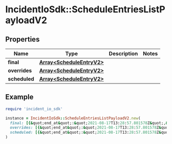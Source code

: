 # IncidentIoSdk::ScheduleEntriesListPayloadV2

## Properties

| Name | Type | Description | Notes |
| ---- | ---- | ----------- | ----- |
| **final** | [**Array&lt;ScheduleEntryV2&gt;**](ScheduleEntryV2.md) |  |  |
| **overrides** | [**Array&lt;ScheduleEntryV2&gt;**](ScheduleEntryV2.md) |  |  |
| **scheduled** | [**Array&lt;ScheduleEntryV2&gt;**](ScheduleEntryV2.md) |  |  |

## Example

```ruby
require 'incident_io_sdk'

instance = IncidentIoSdk::ScheduleEntriesListPayloadV2.new(
  final: [{&quot;end_at&quot;:&quot;2021-08-17T13:28:57.801578Z&quot;,&quot;entry_id&quot;:&quot;01G0J1EXE7AXZ2C93K61WBPYEH&quot;,&quot;fingerprint&quot;:&quot;01G0J1EXE7AXZ2C93K61WBPYEH&quot;,&quot;layer_id&quot;:&quot;01G0J1EXE7AXZ2C93K61WBPYNH&quot;,&quot;rotation_id&quot;:&quot;01G0J1EXE7AXZ2C93K61WBPYEH&quot;,&quot;start_at&quot;:&quot;2021-08-17T13:28:57.801578Z&quot;,&quot;user&quot;:{&quot;email&quot;:&quot;lisa@incident.io&quot;,&quot;id&quot;:&quot;01FCNDV6P870EA6S7TK1DSYDG0&quot;,&quot;name&quot;:&quot;Lisa Karlin Curtis&quot;,&quot;role&quot;:&quot;viewer&quot;,&quot;slack_user_id&quot;:&quot;U02AYNF2XJM&quot;}}],
  overrides: [{&quot;end_at&quot;:&quot;2021-08-17T13:28:57.801578Z&quot;,&quot;entry_id&quot;:&quot;01G0J1EXE7AXZ2C93K61WBPYEH&quot;,&quot;fingerprint&quot;:&quot;01G0J1EXE7AXZ2C93K61WBPYEH&quot;,&quot;layer_id&quot;:&quot;01G0J1EXE7AXZ2C93K61WBPYNH&quot;,&quot;rotation_id&quot;:&quot;01G0J1EXE7AXZ2C93K61WBPYEH&quot;,&quot;start_at&quot;:&quot;2021-08-17T13:28:57.801578Z&quot;,&quot;user&quot;:{&quot;email&quot;:&quot;lisa@incident.io&quot;,&quot;id&quot;:&quot;01FCNDV6P870EA6S7TK1DSYDG0&quot;,&quot;name&quot;:&quot;Lisa Karlin Curtis&quot;,&quot;role&quot;:&quot;viewer&quot;,&quot;slack_user_id&quot;:&quot;U02AYNF2XJM&quot;}}],
  scheduled: [{&quot;end_at&quot;:&quot;2021-08-17T13:28:57.801578Z&quot;,&quot;entry_id&quot;:&quot;01G0J1EXE7AXZ2C93K61WBPYEH&quot;,&quot;fingerprint&quot;:&quot;01G0J1EXE7AXZ2C93K61WBPYEH&quot;,&quot;layer_id&quot;:&quot;01G0J1EXE7AXZ2C93K61WBPYNH&quot;,&quot;rotation_id&quot;:&quot;01G0J1EXE7AXZ2C93K61WBPYEH&quot;,&quot;start_at&quot;:&quot;2021-08-17T13:28:57.801578Z&quot;,&quot;user&quot;:{&quot;email&quot;:&quot;lisa@incident.io&quot;,&quot;id&quot;:&quot;01FCNDV6P870EA6S7TK1DSYDG0&quot;,&quot;name&quot;:&quot;Lisa Karlin Curtis&quot;,&quot;role&quot;:&quot;viewer&quot;,&quot;slack_user_id&quot;:&quot;U02AYNF2XJM&quot;}}]
)
```

